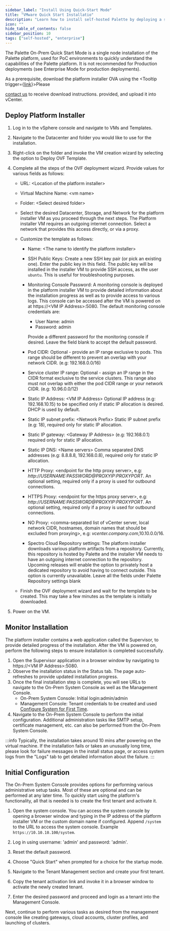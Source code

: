 ```yaml
---
sidebar_label: "Install Using Quick-Start Mode"
title: "VMware Quick Start Installatio"
description: "Learn how to install self-hosted Palette by deploying a single node instance."
icon: ""
hide_table_of_contents: false
sidebar_position: 10
tags: ["self-hosted", "enterprise"]
---
```


The Palette On-Prem Quick Start Mode is a single node installation of the Palette platform, used for PoC environments to
quickly understand the capabilities of the Palette platform. It is not recommended for Production deployments (see
Enterprise Mode for production deployments).

As a prerequisite, download the platform installer OVA using the <Tooltip trigger={<u>link</u>}>Please

<a href="https://www.spectrocloud.com/contact/">contact us</a> to receive download instructions.</Tooltip> provided, and
upload it into vCenter.

## Deploy Platform Installer

1. Log in to the vSphere console and navigate to VMs and Templates.
2. Navigate to the Datacenter and folder you would like to use for the installation.
3. Right-click on the folder and invoke the VM creation wizard by selecting the option to Deploy OVF Template.
4. Complete all the steps of the OVF deployment wizard. Provide values for various fields as follows:

   - URL: &lt;Location of the platform installer&gt;
   - Virtual Machine Name: &lt;vm name&gt;
   - Folder: &lt;Select desired folder&gt;
   - Select the desired Datacenter, Storage, and Network for the platform installer VM as you proceed through the next
     steps. The Platform installer VM requires an outgoing internet connection. Select a network that provides this
     access directly, or via a proxy.
   - Customize the template as follows:

     - Name: &lt;The name to identify the platform installer&gt;
     - SSH Public Keys: Create a new SSH key pair (or pick an existing one). Enter the public key in this field. The
       public key will be installed in the installer VM to provide SSH access, as the user `ubuntu`. This is useful for
       troubleshooting purposes.
     - Monitoring Console Password: A monitoring console is deployed in the platform installer VM to provide detailed
       information about the installation progress as well as to provide access to various logs. This console can be
       accessed after the VM is powered on at https://&lt;VM IP Address&gt;:5080. The default monitoring console
       credentials are:

       - User Name: admin
       - Password: admin

       Provide a different password for the monitoring console if desired. Leave the field blank to accept the default
       password.

     - Pod CIDR: Optional - provide an IP range exclusive to pods. This range should be different to prevent an overlap
       with your network CIDR. (e.g: 192.168.0.0/16)
     - Service cluster IP range: Optional - assign an IP range in the CIDR format exclusive to the service clusters.
       This range also must not overlap with either the pod CIDR range or your network CIDR. (e.g: 10.96.0.0/12)
     - Static IP Address: &lt;VM IP Address&gt; Optional IP address (e.g: 192.168.10.15) to be specified only if static
       IP allocation is desired. DHCP is used by default.
     - Static IP subnet prefix: &lt;Network Prefix&gt; Static IP subnet prefix (e.g: 18), required only for static IP
       allocation.
     - Static IP gateway: &lt;Gateway IP Address&gt; (e.g: 192.168.0.1) required only for static IP allocation.
     - Static IP DNS: &lt;Name servers&gt; Comma separated DNS addresses (e.g: 8.8.8.8, 192.168.0.8), required only for
       static IP allocation.
     - HTTP Proxy: &lt;endpoint for the http proxy server&gt;, e.g: _http://USERNAME:PASSWORD@PROXYIP:PROXYPORT_. An
       optional setting, required only if a proxy is used for outbound connections.
     - HTTPS Proxy: &lt;endpoint for the https proxy server&gt;, e.g: _http://USERNAME:PASSWORD@PROXYIP:PROXYPORT_. An
       optional setting, required only if a proxy is used for outbound connections.
     - NO Proxy: &lt;comma-separated list of vCenter server, local network CIDR, hostnames, domain names that should be
       excluded from proxying&gt;, e.g: _vcenter.company.com_,10.10.0.0/16.
     - Spectro Cloud Repository settings: The platform installer downloads various platform artifacts from a repository.
       Currently, this repository is hosted by Palette and the installer VM needs to have an outgoing internet
       connection to the repository. Upcoming releases will enable the option to privately host a dedicated repository
       to avoid having to connect outside. This option is currently unavailable. Leave all the fields under Palette
       Repository settings blank

   - Finish the OVF deployment wizard and wait for the template to be created. This may take a few minutes as the
     template is initially downloaded.

5. Power on the VM.

## Monitor Installation

The platform installer contains a web application called the Supervisor, to provide detailed progress of the
installation. After the VM is powered on, perform the following steps to ensure installation is completed successfully.

1. Open the Supervisor application in a browser window by navigating to https://&lt;VM IP Address&gt;:5080.
2. Observe the installation status in the Status tab. The page auto-refreshes to provide updated installation progress.
3. Once the final installation step is complete, you will see URLs to navigate to the On-Prem System Console as well as
   the Management Console.
   - On-Prem System Console: Initial login:admin/admin
   - Management Console: Tenant credentials to be created and used
     [Configure System for First Time](#initial-configuration).
4. Navigate to the On-Prem System Console to perform the initial configuration. Additional administration tasks like
   SMTP setup, certificate management, etc. can also be performed from the On-Prem System Console.

:::info Typically, the installation takes around 10 mins after powering on the virtual machine. If the installation
fails or takes an unusually long time, please look for failure messages in the install status page, or access system
logs from the "Logs" tab to get detailed information about the failure. :::

## Initial Configuration

The On-Prem System Console provides options for performing various administrative setup tasks. Most of these are
optional and can be performed at any later time. To quickly start using the platform's functionality, all that is needed
is to create the first tenant and activate it.

1. Open the system console. You can access the system console by opening a browser window and typing in the IP address
   of the platform installer VM or the custom domain name if configured. Append `/system` to the URL to access the
   system console. Example `https://10.10.10.100/system`.

2. Log in using username: 'admin' and password: 'admin'.

3. Reset the default password.

4. Choose "Quick Start" when prompted for a choice for the startup mode.

5. Navigate to the Tenant Management section and create your first tenant.

6. Copy the tenant activation link and invoke it in a browser window to activate the newly created tenant.

7. Enter the desired password and proceed and login as a tenant into the Management Console.

Next, continue to perform various tasks as desired from the management console like creating gateways, cloud accounts,
cluster profiles, and launching of clusters.
